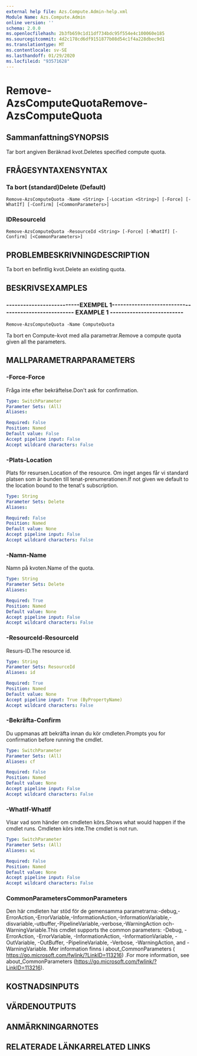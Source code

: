 ```yaml
---
external help file: Azs.Compute.Admin-help.xml
Module Name: Azs.Compute.Admin
online version: ''
schema: 2.0.0
ms.openlocfilehash: 2b3fb659c1d11df734bdc95f554e4c100060e185
ms.sourcegitcommit: 4d2c178cd6df9151877b08d54c1f4a228dbec9d1
ms.translationtype: MT
ms.contentlocale: sv-SE
ms.lasthandoff: 01/29/2020
ms.locfileid: "93571628"
---
```

# <span data-ttu-id="d1350-101">Remove-AzsComputeQuota</span><span class="sxs-lookup"><span data-stu-id="d1350-101">Remove-AzsComputeQuota</span></span>

## <span data-ttu-id="d1350-102">Sammanfattning</span><span class="sxs-lookup"><span data-stu-id="d1350-102">SYNOPSIS</span></span>
<span data-ttu-id="d1350-103">Tar bort angiven Beräknad kvot.</span><span class="sxs-lookup"><span data-stu-id="d1350-103">Deletes specified compute quota.</span></span>

## <span data-ttu-id="d1350-104">FRÅGESYNTAXEN</span><span class="sxs-lookup"><span data-stu-id="d1350-104">SYNTAX</span></span>

### <span data-ttu-id="d1350-105">Ta bort (standard)</span><span class="sxs-lookup"><span data-stu-id="d1350-105">Delete (Default)</span></span>
```
Remove-AzsComputeQuota -Name <String> [-Location <String>] [-Force] [-WhatIf] [-Confirm] [<CommonParameters>]
```

### <span data-ttu-id="d1350-106">ID</span><span class="sxs-lookup"><span data-stu-id="d1350-106">ResourceId</span></span>
```
Remove-AzsComputeQuota -ResourceId <String> [-Force] [-WhatIf] [-Confirm] [<CommonParameters>]
```

## <span data-ttu-id="d1350-107">PROBLEMBESKRIVNING</span><span class="sxs-lookup"><span data-stu-id="d1350-107">DESCRIPTION</span></span>
<span data-ttu-id="d1350-108">Ta bort en befintlig kvot.</span><span class="sxs-lookup"><span data-stu-id="d1350-108">Delete an existing quota.</span></span>

## <span data-ttu-id="d1350-109">BESKRIVS</span><span class="sxs-lookup"><span data-stu-id="d1350-109">EXAMPLES</span></span>

### <span data-ttu-id="d1350-110">--------------------------EXEMPEL 1--------------------------</span><span class="sxs-lookup"><span data-stu-id="d1350-110">-------------------------- EXAMPLE 1 --------------------------</span></span>
```
Remove-AzsComputeQuota -Name ComputeQuota
```

<span data-ttu-id="d1350-111">Ta bort en Compute-kvot med alla parametrar.</span><span class="sxs-lookup"><span data-stu-id="d1350-111">Remove a compute quota given all the parameters.</span></span>

## <span data-ttu-id="d1350-112">MALLPARAMETRAR</span><span class="sxs-lookup"><span data-stu-id="d1350-112">PARAMETERS</span></span>

### <span data-ttu-id="d1350-113">-Force</span><span class="sxs-lookup"><span data-stu-id="d1350-113">-Force</span></span>
<span data-ttu-id="d1350-114">Fråga inte efter bekräftelse.</span><span class="sxs-lookup"><span data-stu-id="d1350-114">Don't ask for confirmation.</span></span>

```yaml
Type: SwitchParameter
Parameter Sets: (All)
Aliases: 

Required: False
Position: Named
Default value: False
Accept pipeline input: False
Accept wildcard characters: False
```

### <span data-ttu-id="d1350-115">-Plats</span><span class="sxs-lookup"><span data-stu-id="d1350-115">-Location</span></span>
<span data-ttu-id="d1350-116">Plats för resursen.</span><span class="sxs-lookup"><span data-stu-id="d1350-116">Location of the resource.</span></span> <span data-ttu-id="d1350-117">Om inget anges får vi standard platsen som är bunden till tenat-prenumerationen.</span><span class="sxs-lookup"><span data-stu-id="d1350-117">If not given we default to the location bound to the tenat's subscription.</span></span>

```yaml
Type: String
Parameter Sets: Delete
Aliases: 

Required: False
Position: Named
Default value: None
Accept pipeline input: False
Accept wildcard characters: False
```

### <span data-ttu-id="d1350-118">-Namn</span><span class="sxs-lookup"><span data-stu-id="d1350-118">-Name</span></span>
<span data-ttu-id="d1350-119">Namn på kvoten.</span><span class="sxs-lookup"><span data-stu-id="d1350-119">Name of the quota.</span></span>

```yaml
Type: String
Parameter Sets: Delete
Aliases: 

Required: True
Position: Named
Default value: None
Accept pipeline input: False
Accept wildcard characters: False
```

### <span data-ttu-id="d1350-120">-ResourceId</span><span class="sxs-lookup"><span data-stu-id="d1350-120">-ResourceId</span></span>
<span data-ttu-id="d1350-121">Resurs-ID.</span><span class="sxs-lookup"><span data-stu-id="d1350-121">The resource id.</span></span>

```yaml
Type: String
Parameter Sets: ResourceId
Aliases: id

Required: True
Position: Named
Default value: None
Accept pipeline input: True (ByPropertyName)
Accept wildcard characters: False
```

### <span data-ttu-id="d1350-122">-Bekräfta</span><span class="sxs-lookup"><span data-stu-id="d1350-122">-Confirm</span></span>
<span data-ttu-id="d1350-123">Du uppmanas att bekräfta innan du kör cmdleten.</span><span class="sxs-lookup"><span data-stu-id="d1350-123">Prompts you for confirmation before running the cmdlet.</span></span>

```yaml
Type: SwitchParameter
Parameter Sets: (All)
Aliases: cf

Required: False
Position: Named
Default value: None
Accept pipeline input: False
Accept wildcard characters: False
```

### <span data-ttu-id="d1350-124">-WhatIf</span><span class="sxs-lookup"><span data-stu-id="d1350-124">-WhatIf</span></span>
<span data-ttu-id="d1350-125">Visar vad som händer om cmdleten körs.</span><span class="sxs-lookup"><span data-stu-id="d1350-125">Shows what would happen if the cmdlet runs.</span></span>
<span data-ttu-id="d1350-126">Cmdleten körs inte.</span><span class="sxs-lookup"><span data-stu-id="d1350-126">The cmdlet is not run.</span></span>

```yaml
Type: SwitchParameter
Parameter Sets: (All)
Aliases: wi

Required: False
Position: Named
Default value: None
Accept pipeline input: False
Accept wildcard characters: False
```

### <span data-ttu-id="d1350-127">CommonParameters</span><span class="sxs-lookup"><span data-stu-id="d1350-127">CommonParameters</span></span>
<span data-ttu-id="d1350-128">Den här cmdleten har stöd för de gemensamma parametrarna:-debug,-ErrorAction,-ErrorVariable,-InformationAction,-InformationVariable,-disvariable,-utbuffer,-PipelineVariable,-verbose,-WarningAction och-WarningVariable.</span><span class="sxs-lookup"><span data-stu-id="d1350-128">This cmdlet supports the common parameters: -Debug, -ErrorAction, -ErrorVariable, -InformationAction, -InformationVariable, -OutVariable, -OutBuffer, -PipelineVariable, -Verbose, -WarningAction, and -WarningVariable.</span></span> <span data-ttu-id="d1350-129">Mer information finns i about_CommonParameters ( https://go.microsoft.com/fwlink/?LinkID=113216) .</span><span class="sxs-lookup"><span data-stu-id="d1350-129">For more information, see about_CommonParameters (https://go.microsoft.com/fwlink/?LinkID=113216).</span></span>

## <span data-ttu-id="d1350-130">KOSTNADS</span><span class="sxs-lookup"><span data-stu-id="d1350-130">INPUTS</span></span>

## <span data-ttu-id="d1350-131">VÄRDEN</span><span class="sxs-lookup"><span data-stu-id="d1350-131">OUTPUTS</span></span>

## <span data-ttu-id="d1350-132">ANMÄRKNINGAR</span><span class="sxs-lookup"><span data-stu-id="d1350-132">NOTES</span></span>

## <span data-ttu-id="d1350-133">RELATERADE LÄNKAR</span><span class="sxs-lookup"><span data-stu-id="d1350-133">RELATED LINKS</span></span>

